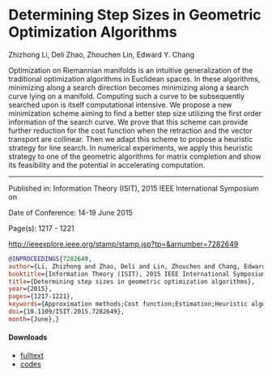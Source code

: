 # Determining Step Sizes in Geometric Optimization Algorithms

Zhizhong Li, Deli Zhao, Zhouchen Lin, Edward Y. Chang


Optimization on Riemannian manifolds is an intuitive generalization of the traditional 
optimization algorithms in Euclidean spaces. In these algorithms, minimizing along a 
search direction becomes minimizing along a search curve lying on a manifold. Computing 
such a curve to be subsequently searched upon is itself computational intensive. 
We propose a new minimization scheme aiming to find a better step size utilizing the 
first order information of the search curve. We prove that this scheme can provide 
further reduction for the cost function when the retraction and the vector transport 
are collinear. Then we adapt this scheme to propose a heuristic strategy for line search. 
In numerical experiments, we apply this heuristic strategy to one of the geometric 
algorithms for matrix completion and show its feasibility and the potential in 
accelerating computation.

----

Published in: Information Theory (ISIT), 2015 IEEE International Symposium on

Date of Conference: 14-19 June 2015

Page(s): 1217 - 1221

http://ieeexplore.ieee.org/stamp/stamp.jsp?tp=&arnumber=7282649

```bibtex
@INPROCEEDINGS{7282649, 
author={Li, Zhizhong and Zhao, Deli and Lin, Zhouchen and Chang, Edward Y.}, 
booktitle={Information Theory (ISIT), 2015 IEEE International Symposium on}, 
title={Determining step sizes in geometric optimization algorithms}, 
year={2015}, 
pages={1217-1221}, 
keywords={Approximation methods;Cost function;Estimation;Heuristic algorithms;Manifolds;Minimization}, 
doi={10.1109/ISIT.2015.7282649}, 
month={June},}
```

#### Downloads
* [fulltext](https://github.com/innerlee/Publications/raw/master/papers/2015%20ISIT%3B%20Determining%20Step%20Sizes%20in%20Geometric%20Optimization%3B%20Zhizhong%20Li%2C%20Deli%20Zhao%2C%20Zhouchen%20Lin%2C%20Edward%20Y.%20Chang/2015%20ISIT%20-%20fulltext.pdf)
* [codes](https://github.com/innerlee/Publications/raw/master/papers/2015%20ISIT%3B%20Determining%20Step%20Sizes%20in%20Geometric%20Optimization%3B%20Zhizhong%20Li%2C%20Deli%20Zhao%2C%20Zhouchen%20Lin%2C%20Edward%20Y.%20Chang/codes.zip)
